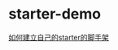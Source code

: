 # starter-demo
[如何建立自己的starter的脚手架](https://github.com/PopCandier/starter-demo/blob/master/formatter-starter/%E5%A6%82%E4%BD%95%E5%BB%BA%E7%AB%8B%E8%87%AA%E5%B7%B1%E7%9A%84starter%E8%84%9A%E6%89%8B%E6%9E%B6.md)
